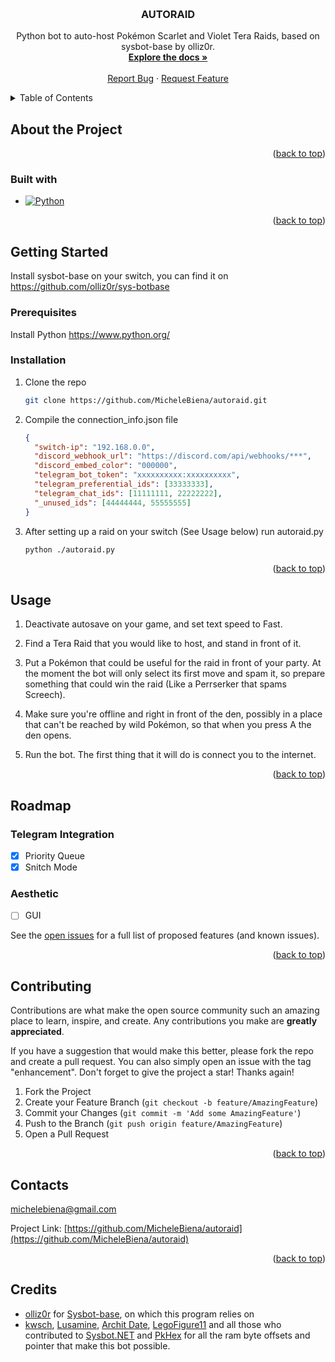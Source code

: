 <!-- Improved compatibility of back to top link: See: https://github.com/othneildrew/Best-README-Template/pull/73 -->

<a name="readme-top"></a>

<!--
*** Thanks for checking out the Best-README-Template. If you have a suggestion
*** that would make this better, please fork the repo and create a pull request
*** or simply open an issue with the tag "enhancement".
*** Don't forget to give the project a star!
*** Thanks again! Now go create something AMAZING! :D
-->

<!-- PROJECT SHIELDS -->
<!--
*** I'm using markdown "reference style" links for readability.
*** Reference links are enclosed in brackets [ ] instead of parentheses ( ).
*** See the bottom of this document for the declaration of the reference variables
*** for contributors-url, forks-url, etc. This is an optional, concise syntax you may use.
*** https://www.markdownguide.org/basic-syntax/#reference-style-links
-->

<!-- PROJECT LOGO -->
<br />
<div align="center">

<h3 align="center">AUTORAID</h3>

  <p align="center">
    Python bot to auto-host Pokémon Scarlet and Violet Tera Raids, based on sysbot-base by olliz0r.
    <br />
    <a href="https://github.com/MicheleBiena/autoraid"><strong>Explore the docs »</strong></a>
    <br />
    <br />
    <a href="https://github.com/MicheleBiena/autoraid/issues">Report Bug</a>
    ·
    <a href="https://github.com/MicheleBiena/autoraid/issues">Request Feature</a>
  </p>
</div>

<!-- TABLE OF CONTENTS -->
<details>
  <summary>Table of Contents</summary>
  <ol>
    <li>
      <a href="#about-the-project">About the Project</a>
      <ul>
        <li><a href="#built-with">Built with</a></li>
      </ul>
    </li>
    <li>
      <a href="#getting-started">Getting Started</a>
      <ul>
        <li><a href="#prerequisites">Prerequisites</a></li>
        <li><a href="#installation">Installation</a></li>
      </ul>
    </li>
  </ol>
</details>

<!-- ABOUT THE PROJECT -->

## About the Project

<p align="right">(<a href="#readme-top">back to top</a>)</p>

### Built with

- [![Python][python.org]][python-url]

<p align="right">(<a href="#readme-top">back to top</a>)</p>

<!-- GETTING STARTED -->

## Getting Started

Install sysbot-base on your switch, you can find it on https://github.com/olliz0r/sys-botbase

### Prerequisites

Install Python
https://www.python.org/

### Installation

1. Clone the repo
   ```sh
   git clone https://github.com/MicheleBiena/autoraid.git
   ```
2. Compile the connection_info.json file

   ```json
   {
     "switch-ip": "192.168.0.0",
     "discord_webhook_url": "https://discord.com/api/webhooks/***",
     "discord_embed_color": "000000",
     "telegram_bot_token": "xxxxxxxxxx:xxxxxxxxxx",
     "telegram_preferential_ids": [33333333],
     "telegram_chat_ids": [11111111, 22222222],
     "_unused_ids": [44444444, 55555555]
   }
   ```

3. After setting up a raid on your switch (See Usage below) run autoraid.py
   ```sh
   python ./autoraid.py
   ```

<p align="right">(<a href="#readme-top">back to top</a>)</p>

<!-- USAGE EXAMPLES -->

## Usage

1. Deactivate autosave on your game, and set text speed to Fast.

2. Find a Tera Raid that you would like to host, and stand in front of it.

3. Put a Pokémon that could be useful for the raid in front of your party.
   At the moment the bot will only select its first move and spam it,
   so prepare something that could win the raid (Like a Perrserker that spams Screech).

4. Make sure you're offline and right in front of the den, possibly in a place
   that can't be reached by wild Pokémon, so that when you press A the den opens.

5. Run the bot. The first thing that it will do is connect you to the internet.

<p align="right">(<a href="#readme-top">back to top</a>)</p>

<!-- ROADMAP -->

## Roadmap

### Telegram Integration

- [x] Priority Queue
- [x] Snitch Mode

### Aesthetic

- [ ] GUI

See the [open issues](https://github.com/MicheleBiena/autoraid/issues) for a full list of proposed features (and known issues).

<p align="right">(<a href="#readme-top">back to top</a>)</p>

<!-- CONTRIBUTING -->

## Contributing

Contributions are what make the open source community such an amazing place to learn, inspire, and create. Any contributions you make are **greatly appreciated**.

If you have a suggestion that would make this better, please fork the repo and create a pull request. You can also simply open an issue with the tag "enhancement".
Don't forget to give the project a star! Thanks again!

1. Fork the Project
2. Create your Feature Branch (`git checkout -b feature/AmazingFeature`)
3. Commit your Changes (`git commit -m 'Add some AmazingFeature'`)
4. Push to the Branch (`git push origin feature/AmazingFeature`)
5. Open a Pull Request

<p align="right">(<a href="#readme-top">back to top</a>)</p>

<!-- CONTACT -->

## Contacts

michelebiena@gmail.com

Project Link: [https://github.com/MicheleBiena/autoraid](https://github.com/MicheleBiena/autoraid)

<p align="right">(<a href="#readme-top">back to top</a>)</p>

<!-- ACKNOWLEDGMENTS -->

## Credits

- [olliz0r](https://github.com/olliz0r/) for [Sysbot-base](https://github.com/olliz0r/sys-botbase), on which this program relies on
- [kwsch](https://github.com/kwsch), [Lusamine](https://github.com/Lusamine), [Archit Date](https://github.com/architdate), [LegoFigure11](https://github.com/LegoFigure11) and all those who contributed to [Sysbot.NET](https://github.com/kwsch/SysBot.NET) and [PkHex](https://github.com/kwsch/PKHeX) for all the ram byte offsets and pointer that make this bot possible.

<!-- MARKDOWN LINKS & IMAGES -->
<!-- https://www.markdownguide.org/basic-syntax/#reference-style-links -->

[haskell.org]: https://img.shields.io/badge/Haskell-Haskell.org-blueviolet
[haskell-gloss]: https://img.shields.io/badge/Haskell--Gloss-Gloss-blue
[haskell-url]: https://www.haskell.org/
[gloss-url]: https://hackage.haskell.org/package/gloss
[contributors-shield]: https://img.shields.io/github/contributors/MicheleBiena/autoraid.svg?style=for-the-badge
[contributors-url]: https://github.com/MicheleBiena/autoraid/graphs/contributors
[forks-shield]: https://img.shields.io/github/forks/MicheleBiena/autoraid.svg?style=for-the-badge
[forks-url]: https://github.com/MicheleBiena/autoraid/network/members
[stars-shield]: https://img.shields.io/github/stars/MicheleBiena/autoraid.svg?style=for-the-badge
[stars-url]: https://github.com/MicheleBiena/autoraid/stargazers
[issues-shield]: https://img.shields.io/github/issues/MicheleBiena/autoraid.svg?style=for-the-badge
[issues-url]: https://github.com/MicheleBiena/autoraid/issues
[license-shield]: https://img.shields.io/github/license/MicheleBiena/autoraid.svg?style=for-the-badge
[license-url]: https://github.com/MicheleBiena/autoraid/blob/master/LICENSE.txt
[linkedin-shield]: https://img.shields.io/badge/-LinkedIn-black.svg?style=for-the-badge&logo=linkedin&colorB=555
[linkedin-url]: https://linkedin.com/in/linkedin_username
[product-screenshot]: images/screenshot.png
[next.js]: https://img.shields.io/badge/next.js-000000?style=for-the-badge&logo=nextdotjs&logoColor=white
[next-url]: https://nextjs.org/
[react.js]: https://img.shields.io/badge/React-20232A?style=for-the-badge&logo=react&logoColor=61DAFB
[react-url]: https://reactjs.org/
[vue.js]: https://img.shields.io/badge/Vue.js-35495E?style=for-the-badge&logo=vuedotjs&logoColor=4FC08D
[vue-url]: https://vuejs.org/
[angular.io]: https://img.shields.io/badge/Angular-DD0031?style=for-the-badge&logo=angular&logoColor=white
[angular-url]: https://angular.io/
[svelte.dev]: https://img.shields.io/badge/Svelte-4A4A55?style=for-the-badge&logo=svelte&logoColor=FF3E00
[svelte-url]: https://svelte.dev/
[laravel.com]: https://img.shields.io/badge/Laravel-FF2D20?style=for-the-badge&logo=laravel&logoColor=white
[laravel-url]: https://laravel.com
[bootstrap.com]: https://img.shields.io/badge/Bootstrap-563D7C?style=for-the-badge&logo=bootstrap&logoColor=white
[bootstrap-url]: https://getbootstrap.com
[jquery.com]: https://img.shields.io/badge/jQuery-0769AD?style=for-the-badge&logo=jquery&logoColor=white
[jquery-url]: https://jquery.com
[python.org]: https://img.shields.io/badge/python-3.10.9-violet
[python-url]: https://www.python.org/
